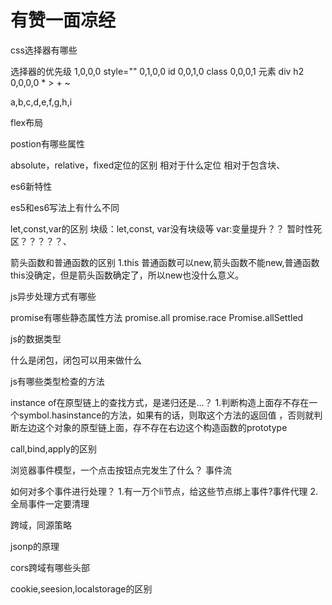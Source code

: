 # 有赞一面凉经

css选择器有哪些

选择器的优先级
1,0,0,0 style=""
0,1,0,0 id
0,0,1,0 class
0,0,0,1 元素 div h2
0,0,0,0 * > + ~ 
<!-- 10个class和1个id,id优先级更高 -->
a,b,c,d,e,f,g,h,i


flex布局

postion有哪些属性

absolute，relative，fixed定位的区别
相对于什么定位
相对于包含块、

es6新特性

es5和es6写法上有什么不同

let,const,var的区别
块级：let,const,
var没有块级等
var:变量提升？？
暂时性死区？？？？？、

箭头函数和普通函数的区别
1.this
普通函数可以new,箭头函数不能new,普通函数this没确定，但是箭头函数确定了，所以new也没什么意义。

js异步处理方式有哪些

promise有哪些静态属性方法
promise.all
promise.race
Promise.allSettled

js的数据类型


什么是闭包，闭包可以用来做什么

js有哪些类型检查的方法

instance of在原型链上的查找方式，是递归还是...？
1.判断构造上面存不存在一个symbol.hasinstance的方法，如果有的话，则取这个方法的返回值
，否则就判断左边这个对象的原型链上面，存不存在右边这个构造函数的prototype



call,bind,apply的区别

浏览器事件模型，一个点击按钮点完发生了什么？
事件流



如何对多个事件进行处理？
1.有一万个li节点，给这些节点绑上事件?事件代理
2.全局事件一定要清理

跨域，同源策略

jsonp的原理

cors跨域有哪些头部

cookie,seesion,localstorage的区别